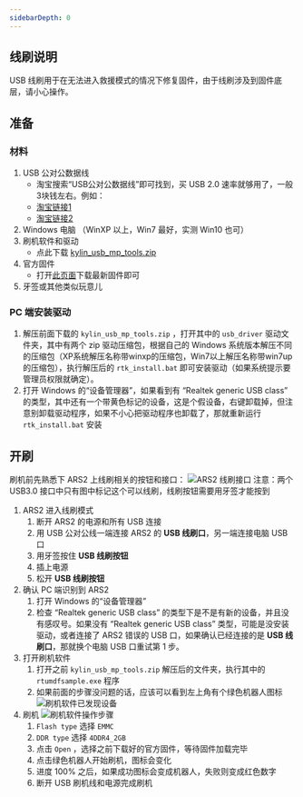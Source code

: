 ```yaml
---
sidebarDepth: 0
---
```



## 线刷说明
USB 线刷用于在无法进入救援模式的情况下修复固件，由于线刷涉及到固件底层，请小心操作。

## 准备
### 材料
1. USB 公对公数据线
   * 淘宝搜索“USB公对公数据线”即可找到，买 USB 2.0 速率就够用了，一般3块钱左右。例如：
   * [淘宝链接1](https://detail.tmall.com/item.htm?id=631625775896&skuId=4665820150311)
   * [淘宝链接2](https://detail.tmall.com/item.htm?id=632232271315&skuId=4677841843502)
2. Windows 电脑 （WinXP 以上，Win7 最好，实测 Win10 也可）
3. 刷机软件和驱动
   * 点此下载 [kylin_usb_mp_tools.zip](https://fw.koolcenter.com/binary/other-tools/kylin_usb_mp_tools.zip)
4. 官方固件
   * 打开[此页面](https://fw.koolcenter.com/iStoreOS/ars2/)下载最新固件即可
5. 牙签或其他类似玩意儿

### PC 端安装驱动
1. 解压前面下载的 `kylin_usb_mp_tools.zip` ，打开其中的 `usb_driver` 驱动文件夹，其中有两个 zip 驱动压缩包，根据自己的 Windows 系统版本解压不同的压缩包（XP系统解压名称带winxp的压缩包，Win7以上解压名称带win7up的压缩包），执行解压后的 `rtk_install.bat` 即可安装驱动（如果系统提示要管理员权限就确定）。
2. 打开 Windows 的“设备管理器”，如果看到有 “Realtek generic USB class” 的类型，其中还有一个带黄色标记的设备，这是个假设备，右键卸载掉，但注意别卸载驱动程序，如果不小心把驱动程序也卸载了，那就重新运行 `rtk_install.bat` 安装

## 开刷
刷机前先熟悉下 ARS2 上线刷相关的按钮和接口：
![ARS2 线刷接口](./usb_flash/ars2_interface.jpg)
注意：两个 USB3.0 接口中只有图中标记这个可以线刷，线刷按钮需要用牙签才能按到

1. ARS2 进入线刷模式
    1. 断开 ARS2 的电源和所有 USB 连接
    2. 用 USB 公对公线一端连接 ARS2 的 **USB 线刷口**，另一端连接电脑 USB 口
    2. 用牙签按住 **USB 线刷按钮**
    3. 插上电源
    4. 松开 **USB 线刷按钮**
2. 确认 PC 端识别到 ARS2
    1. 打开 Windows 的“设备管理器”
    2. 检查 “Realtek generic USB class” 的类型下是不是有新的设备，并且没有感叹号。如果没有 “Realtek generic USB class” 类型，可能是没安装驱动，或者连接了 ARS2 错误的 USB 口，如果确认已经连接的是 **USB 线刷口**，那就换个电脑 USB 口重试第 1 步。
3. 打开刷机软件
    1. 打开之前 `kylin_usb_mp_tools.zip` 解压后的文件夹，执行其中的 `rtumdfsample.exe` 程序
    2. 如果前面的步骤没问题的话，应该可以看到左上角有个绿色机器人图标 ![刷机软件已发现设备](./usb_flash/s1.jpg)
4. 刷机 ![刷机软件操作步骤](./usb_flash/s2.jpg)
    1. `Flash type` 选择 `EMMC`
    2. `DDR type` 选择 `4DDR4_2GB`
    3. 点击 `Open` ，选择之前下载好的官方固件，等待固件加载完毕
    4. 点击绿色机器人开始刷机，图标会变化
    5. 进度 100% 之后，如果成功图标会变成机器人，失败则变成红色数字
    6. 断开 USB 刷机线和电源完成刷机
